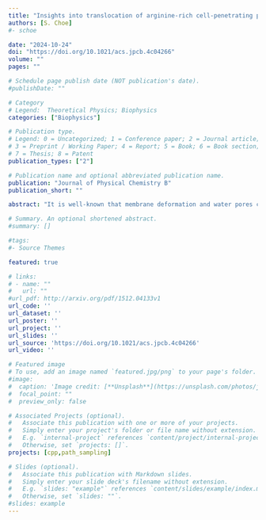 ```yaml
---
title: "Insights into translocation of arginine-rich cell-penetrating peptides across a model membrane"
authors: [S. Choe]
#- schoe

date: "2024-10-24"
doi: "https://doi.org/10.1021/acs.jpcb.4c04266"
volume: ""
pages: ""

# Schedule page publish date (NOT publication's date).
#publishDate: ""

# Category
# Legend:  Theoretical Physics; Biophysics
categories: ["Biophysics"]

# Publication type.
# Legend: 0 = Uncategorized; 1 = Conference paper; 2 = Journal article;
# 3 = Preprint / Working Paper; 4 = Report; 5 = Book; 6 = Book section;
# 7 = Thesis; 8 = Patent
publication_types: ["2"]

# Publication name and optional abbreviated publication name.
publication: "Journal of Physical Chemistry B"
publication_short: ""

abstract: "It is well-known that membrane deformation and water pores contribute to the spontaneous translocation of arginine-rich cell-penetrating peptides (CPPs). We confirm this through the observation of the spontaneous translocation of single R9 (nona-arginine) and Tat (48–60) peptides across a model membrane using the weighted ensemble (WE) method within all-atom molecular dynamics (MD) simulations. Furthermore, we demonstrate that membrane deformation and the presence of a water pore reduce the effective charge of the CPP and the bending rigidity of the model membrane during translocation. We find that R9 disturbs the model membrane more than Tat (48–60), leading to more efficient translocation of R9 across the model membrane."

# Summary. An optional shortened abstract.
#summary: []

#tags:
#- Source Themes

featured: true

# links:
# - name: ""
#   url: ""
#url_pdf: http://arxiv.org/pdf/1512.04133v1
url_code: ''
url_dataset: ''
url_poster: ''
url_project: ''
url_slides: ''
url_source: 'https://doi.org/10.1021/acs.jpcb.4c04266'
url_video: ''

# Featured image
# To use, add an image named `featured.jpg/png` to your page's folder.
#image:
#  caption: 'Image credit: [**Unsplash**](https://unsplash.com/photos/jdD8gXaTZsc)'
#  focal_point: ""
#  preview_only: false

# Associated Projects (optional).
#   Associate this publication with one or more of your projects.
#   Simply enter your project's folder or file name without extension.
#   E.g. `internal-project` references `content/project/internal-project/index.md`.
#   Otherwise, set `projects: []`.
projects: [cpp,path_sampling]

# Slides (optional).
#   Associate this publication with Markdown slides.
#   Simply enter your slide deck's filename without extension.
#   E.g. `slides: "example"` references `content/slides/example/index.md`.
#   Otherwise, set `slides: ""`.
#slides: example
---
```




